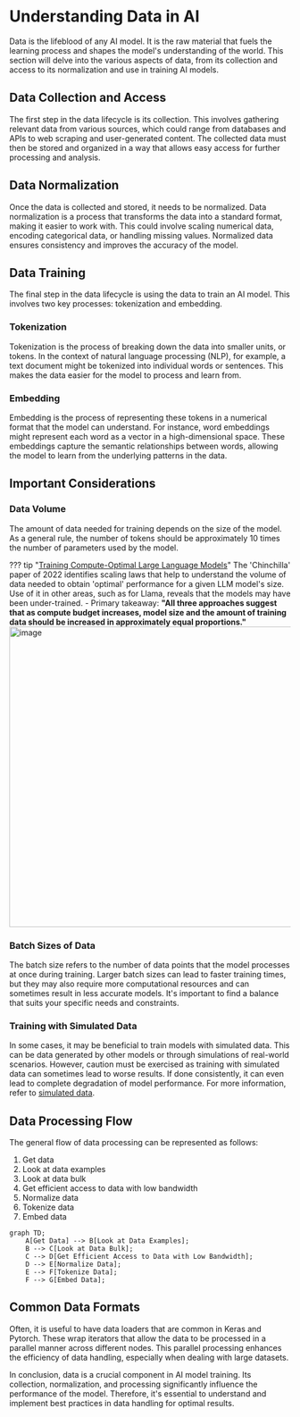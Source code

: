 # Understanding Data in AI

Data is the lifeblood of any AI model. It is the raw material that fuels the learning process and shapes the model's understanding of the world. This section will delve into the various aspects of data, from its collection and access to its normalization and use in training AI models.

## Data Collection and Access

The first step in the data lifecycle is its collection. This involves gathering relevant data from various sources, which could range from databases and APIs to web scraping and user-generated content. The collected data must then be stored and organized in a way that allows easy access for further processing and analysis.

## Data Normalization

Once the data is collected and stored, it needs to be normalized. Data normalization is a process that transforms the data into a standard format, making it easier to work with. This could involve scaling numerical data, encoding categorical data, or handling missing values. Normalized data ensures consistency and improves the accuracy of the model.

## Data Training

The final step in the data lifecycle is using the data to train an AI model. This involves two key processes: tokenization and embedding.

### Tokenization

Tokenization is the process of breaking down the data into smaller units, or tokens. In the context of natural language processing (NLP), for example, a text document might be tokenized into individual words or sentences. This makes the data easier for the model to process and learn from.

### Embedding

Embedding is the process of representing these tokens in a numerical format that the model can understand. For instance, word embeddings might represent each word as a vector in a high-dimensional space. These embeddings capture the semantic relationships between words, allowing the model to learn from the underlying patterns in the data.

## Important Considerations

### Data Volume

The amount of data needed for training depends on the size of the model. As a general rule, the number of tokens should be approximately 10 times the number of parameters used by the model.

??? tip "[Training Compute-Optimal Large Language Models](https://arxiv.org/pdf/2203.15556.pdf)"
    The 'Chinchilla' paper of 2022 identifies scaling laws that help to understand the volume of data needed to obtain 'optimal' performance for a given LLM model's size. Use of it in other areas, such as for Llama, reveals that the models may have been under-trained.
    - Primary takeaway: **"All three approaches suggest that as compute budget increases, model size and the amount of training data should be increased in approximately equal proportions."**
    <img width="538" alt="image" src="https://github.com/ianderrington/genai/assets/76016868/d9243085-2db9-4ef2-91d7-83249fdd6c18">

### Batch Sizes of Data

The batch size refers to the number of data points that the model processes at once during training. Larger batch sizes can lead to faster training times, but they may also require more computational resources and can sometimes result in less accurate models. It's important to find a balance that suits your specific needs and constraints.

### Training with Simulated Data

In some cases, it may be beneficial to train models with simulated data. This can be data generated by other models or through simulations of real-world scenarios. However, caution must be exercised as training with simulated data can sometimes lead to worse results. If done consistently, it can even lead to complete degradation of model performance. For more information, refer to [simulated data](augmentation/index.md).

## Data Processing Flow

The general flow of data processing can be represented as follows:

1. Get data
2. Look at data examples
3. Look at data bulk
4. Get efficient access to data with low bandwidth
5. Normalize data
6. Tokenize data
7. Embed data

```mermaid
graph TD;
    A[Get Data] --> B[Look at Data Examples];
    B --> C[Look at Data Bulk];
    C --> D[Get Efficient Access to Data with Low Bandwidth];
    D --> E[Normalize Data];
    E --> F[Tokenize Data];
    F --> G[Embed Data];
```

## Common Data Formats

Often, it is useful to have data loaders that are common in Keras and Pytorch. These wrap iterators that allow the data to be processed in a parallel manner across different nodes. This parallel processing enhances the efficiency of data handling, especially when dealing with large datasets.

In conclusion, data is a crucial component in AI model training. Its collection, normalization, and processing significantly influence the performance of the model. Therefore, it's essential to understand and implement best practices in data handling for optimal results.
